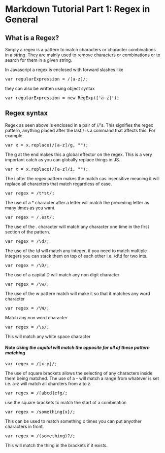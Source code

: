 # Markdown Tutorial Part 1: Regex in General

## What is a Regex?
 Simply a regex is a pattern to match characters or character combinations in a string. They are mainly used to remove characters or combinations or to search for them in a given string.

 In Javascript a regex is enclosed with forward slashes like

 <pre lang="js">var regularExpression = /[a-z]/;
</pre> 

they can also be written using object syntax

<pre lang="js">
var regularExpression = new RegExp(['a-z]');
</pre>

## Regex syntax
Regex as seen above is enclosed in a pair of //'s. This signifies the regex pattern, anything placed after the last / is a command that affects this.
For example
<pre lang="js">var x = x.replace(/[a-z]/g, "");</pre>
The g at the end makes this a global effector on the regex. This is a very important catch as you can globally replace things in JS.
<pre lang="js">var x = x.replace(/[a-z]/i, "");</pre>
The i after the regex pattern makes the match cas insensitive meaning it will replace all characters that match regardless of case.

<pre lang="js">var regex = /t*st/;</pre>
The use of a * character after a letter will match the preceding letter as many times as you want.
<pre lang="js">var regex = /.est/;</pre>
The use of the . character will match any character one time in the first section of the pattern.

<pre lang = "js">var regex = /\d/;</pre>
The use of the \d will match any integer, if you need to match multiple integers you can stack them on top of each other i.e. \d\d for two ints.
<pre lang = "js">var regex = /\D/;</pre>
The use of a capital D will match any non digit character
<pre lang = "js">var regex = /\w/;</pre>
The use of the w pattern match will make it so that it matches any word character
<pre lang = "js">var regex = /\W/;</pre>
Match any non word character
<pre lang = "js">var regex = /\s/;</pre>
This will match any white space character
#### Note *Using the capital will match the opposite for all of these pattern matching*

<pre lang = "js">var regex = /[x-y]/;</pre>
The use of square brackets allows the selecting of any characters inside them being matched. The use of a - will match a range from whatever is set i.e. a-z will match all charcters from a to z.

<pre lang = "js">var regex = /[abcd]efg/;</pre>
use the square brackets to match the start of a combination

<pre lang = "js">var regex = /something{x}/;</pre>
This can be used to match something x times you can put anyother characters in front.

<pre lang ="js">var regex = /(something)?/;</pre>
This will match the thing in the brackets if it exists.
